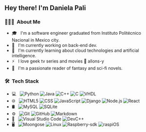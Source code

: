 <h2> Hey there! I'm Daniela Pali</h2>

<h3> 👨🏻‍💻 &nbsp;About Me </h3>

- 🎓 &nbsp; I'm a software engineer graduated from Instituto Politécnico Nacional in Mexico city.
- 💼 &nbsp; I'm currently working on back-end dev.
- 🌱 &nbsp; I'm currently learning about cloud technologies and artificial intelligence.
- ⚡ &nbsp; I love geek tv series and movies 🖖 allons-y 
-  💖 &nbsp; I'm a passionate reader of fantasy and sci-fi novels.

<h3> 🛠 &nbsp;Tech Stack</h3>

- 💻 &nbsp;
  ![Python](https://img.shields.io/badge/-Python-333333?style=flat&logo=python)
  ![Java](https://img.shields.io/badge/-Java-333333?style=flat&logo=Java&logoColor=007396)
  ![C++](https://img.shields.io/badge/-C++-333333?style=flat&logo=C%2B%2B&logoColor=00599C)
  ![C](https://img.shields.io/badge/-C-333333?logo=C)
  ![VHDL](https://img.shields.io/badge/-VHDL-333333?logo=VHDL)
- 🌐 &nbsp;
  ![HTML5](https://img.shields.io/badge/-HTML5-333333?style=flat&logo=HTML5)
  ![CSS](https://img.shields.io/badge/-CSS-333333?style=flat&logo=CSS3&logoColor=1572B6)
  ![JavaScript](https://img.shields.io/badge/-JavaScript-333333?style=flat&logo=javascript)
  ![Django](https://img.shields.io/badge/-Django-333333?style=flat&logo=django&logoColor=563D7C)
  ![Node.js](https://img.shields.io/badge/-Node.js-333333?style=flat&logo=node.js)
  ![React](https://img.shields.io/badge/-React-333333?style=flat&logo=react)
- 🛢 &nbsp;
  ![MySQL](https://img.shields.io/badge/-MySQL-333333?style=flat&logo=mysql)
  ![SQLite](https://img.shields.io/badge/-SQLite-333333?style=flat&logo=SQLite3)
- ⚙️ &nbsp;
  ![Git](https://img.shields.io/badge/-Git-333333?style=flat&logo=git)
  ![GitHub](https://img.shields.io/badge/-GitHub-333333?style=flat&logo=github)
  ![Markdown](https://img.shields.io/badge/-Markdown-333333?style=flat&logo=markdown)
- 🔧 &nbsp;
  ![Visual Studio Code](https://img.shields.io/badge/-Visual%20Studio%20Code-333333?style=flat&logo=visual-studio-code&logoColor=007ACC)
  ![DevC++](https://img.shields.io/badge/-DevC++-333333?style=flat&logo=Dev-C++)
- 🖥 &nbsp;
  ![Moongose](https://img.shields.io/badge/-Moongose-333333?style=flat&logo=mongoose)
  ![Linux](https://img.shields.io/badge/-Linux-333333?style=flat&logo=linux)
  ![Raspberry-sdk](https://img.shields.io/badge/-Raspberrysdk-333333?style=flat&logo=raspberry-sdk)
  ![raspiOS](https://img.shields.io/badge/-raspiOS-333333?style=flat&logo=raspiOS)

<br/>
